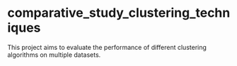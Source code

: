 # comparative_study_clustering_techniques
This project aims to evaluate the performance of different clustering algorithms on multiple datasets.
